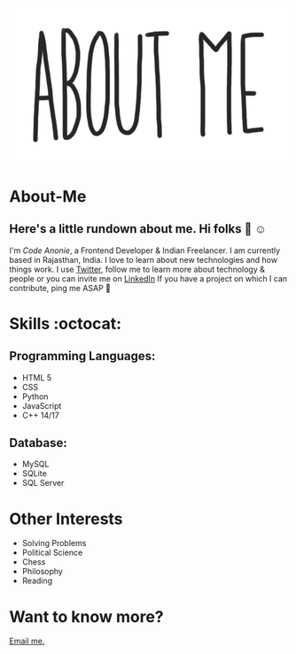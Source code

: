 <img align="center" src="https://github.com/codeanonie/codeanonie/blob/main/assets/AboutMegif.gif" style="max-width: 100%;">


# About-Me
Here's a little rundown about me.
Hi folks :wave: :relaxed:
----
I'm *Code Anonie*, a Frontend Developer & Indian Freelancer.
I am currently based in Rajasthan, India. I love to learn about new technologies and how things work.
I use [Twitter](https://twitter.com/), follow me to learn more about technology & people or you can invite me on [LinkedIn](https://www.linkedin.com/in//)
If you have a project on which I can contribute, ping me ASAP :running:

# Skills :octocat:
## Programming Languages:
* HTML 5
* CSS
* Python
* JavaScript
* C++ 14/17


## Database:
* MySQL
* SQLite
* SQL Server

# Other Interests
* Solving Problems
* Political Science
* Chess
* Philosophy
* Reading

# Want to know more?

[Email me.](mailto:@gmail.com) 
